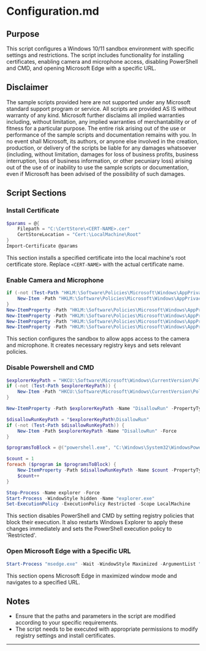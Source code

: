 # Configuration.md

## Purpose
This script configures a Windows 10/11 sandbox environment with specific settings and restrictions. The script includes functionality for installing certificates, enabling camera and microphone access, disabling PowerShell and CMD, and opening Microsoft Edge with a specific URL.

## Disclaimer
The sample scripts provided here are not supported under any Microsoft standard support program or service. All scripts are provided AS IS without warranty of any kind. Microsoft further disclaims all implied warranties including, without limitation, any implied warranties of merchantability or of fitness for a particular purpose. The entire risk arising out of the use or performance of the sample scripts and documentation remains with you. In no event shall Microsoft, its authors, or anyone else involved in the creation, production, or delivery of the scripts be liable for any damages whatsoever (including, without limitation, damages for loss of business profits, business interruption, loss of business information, or other pecuniary loss) arising out of the use of or inability to use the sample scripts or documentation, even if Microsoft has been advised of the possibility of such damages.

## Script Sections

### Install Certificate
```powershell
$params = @{
    Filepath = "C:\CertStore\<CERT-NAME>.cer"
    CertStoreLocation = "Cert:\LocalMachine\Root"
}
Import-Certificate @params
```
This section installs a specified certificate into the local machine's root certificate store. Replace `<CERT-NAME>` with the actual certificate name.

### Enable Camera and Microphone
```powershell
if (-not (Test-Path "HKLM:\Software\Policies\Microsoft\Windows\AppPrivacy")) {
    New-Item -Path "HKLM:\Software\Policies\Microsoft\Windows\AppPrivacy" -Force
}
New-ItemProperty -Path "HKLM:\Software\Policies\Microsoft\Windows\AppPrivacy" -Name "LetAppsAccessCamera" -Value 1 -PropertyType DWord -Force
New-ItemProperty -Path "HKLM:\Software\Policies\Microsoft\Windows\AppPrivacy" -Name "LetAppsAccessCamera_ForceAllowTheseApps" -PropertyType MultiString -Force
New-ItemProperty -Path "HKLM:\Software\Policies\Microsoft\Windows\AppPrivacy" -Name "LetAppsAccessCamera_ForceDenyTheseApps" -PropertyType MultiString -Force
New-ItemProperty -Path "HKLM:\Software\Policies\Microsoft\Windows\AppPrivacy" -Name "LetAppsAccessCamera_UserInControlOfTheseApps" -PropertyType MultiString -Force
```
This section configures the sandbox to allow apps access to the camera and microphone. It creates necessary registry keys and sets relevant policies.

### Disable Powershell and CMD
```powershell
$explorerKeyPath = "HKCU:\Software\Microsoft\Windows\CurrentVersion\Policies\Explorer"
if (-not (Test-Path $explorerKeyPath)) {
    New-Item -Path "HKCU:\Software\Microsoft\Windows\CurrentVersion\Policies" -Name "Explorer" -Force
}

New-ItemProperty -Path $explorerKeyPath -Name "DisallowRun" -PropertyType DWORD -Value 1 -Force

$disallowRunKeyPath = "$explorerKeyPath\DisallowRun"
if (-not (Test-Path $disallowRunKeyPath)) {
    New-Item -Path $explorerKeyPath -Name "DisallowRun" -Force
}

$programsToBlock = @("powershell.exe", "C:\Windows\System32\WindowsPowerShell\v1.0\powershell.exe", "cmd.exe")

$count = 1
foreach ($program in $programsToBlock) {
    New-ItemProperty -Path $disallowRunKeyPath -Name $count -PropertyType String -Value $program -Force
    $count++
}

Stop-Process -Name explorer -Force
Start-Process -WindowStyle hidden -Name "explorer.exe"
Set-ExecutionPolicy -ExecutionPolicy Restricted -Scope LocalMachine
```
This section disables PowerShell and CMD by setting registry policies that block their execution. It also restarts Windows Explorer to apply these changes immediately and sets the PowerShell execution policy to 'Restricted'.

### Open Microsoft Edge with a Specific URL
```powershell
Start-Process "msedge.exe" -Wait -WindowStyle Maximized -ArgumentList "https://www.microsoft.com"
```
This section opens Microsoft Edge in maximized window mode and navigates to a specified URL.

## Notes
- Ensure that the paths and parameters in the script are modified according to your specific requirements.
- The script needs to be executed with appropriate permissions to modify registry settings and install certificates.

---